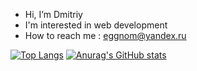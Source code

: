 - Hi, I’m Dmitriy
- I'm interested in web development
- How to reach me : eggnom@yandex.ru

<!---
e-number/e-number is a ✨ special ✨ repository because its `README.md` (this file) appears on your GitHub profile.
You can click the Preview link to take a look at your changes.
--->
[![Top Langs](https://github-readme-stats.vercel.app/api/top-langs/?username=e-number&layout=compact)](https://github.com/anuraghazra/github-readme-stats)
[![Anurag's GitHub stats](https://github-readme-stats.vercel.app/api?username=e-number)](https://github.com/anuraghazra/github-readme-stats)

